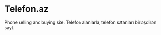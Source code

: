 # Telefon.az
Phone selling and buying site. 
Telefon alanlarla, telefon satanları birləşdirən sayt.
